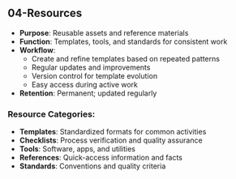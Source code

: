 
## **04-Resources**
- **Purpose**: Reusable assets and reference materials
- **Function**: Templates, tools, and standards for consistent work
- **Workflow**:
  - Create and refine templates based on repeated patterns
  - Regular updates and improvements
  - Version control for template evolution
  - Easy access during active work
- **Retention**: Permanent; updated regularly

### Resource Categories:
- **Templates**: Standardized formats for common activities
- **Checklists**: Process verification and quality assurance
- **Tools**: Software, apps, and utilities
- **References**: Quick-access information and facts
- **Standards**: Conventions and quality criteria
